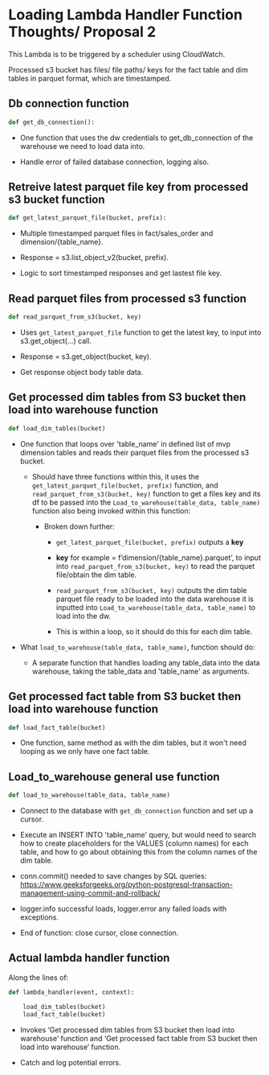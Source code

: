 # Loading Lambda Handler Function Thoughts/ Proposal 2

This Lambda is to be triggered by a scheduler using CloudWatch.

Processed s3 bucket has files/ file paths/ keys for the fact table and dim tables in parquet format, which are timestamped.

## Db connection function

```python
def get_db_connection():
```

- One function that uses the dw credentials to get_db_connection of the warehouse we need to load data into.

- Handle error of failed database connection, logging also.

## Retreive latest parquet file key from processed s3 bucket function
```python
def get_latest_parquet_file(bucket, prefix):
```

- Multiple timestamped parquet files in fact/sales_order and dimension/{table_name}.

- Response = s3.list_object_v2(bucket, prefix).

- Logic to sort timestamped responses and get lastest file key.

## Read parquet files from processed s3 function
```python
def read_parquet_from_s3(bucket, key)
```

- Uses `get_latest_parquet_file` function to get the latest key, to input into s3.get_object(...) call.

- Response = s3.get_object(bucket, key).

- Get response object body table data.

## Get processed dim tables from S3 bucket then load into warehouse function
```python
def load_dim_tables(bucket)
```

- One function that loops over 'table_name' in defined list of mvp dimension tables and reads their parquet files from the processed s3 bucket.

    - Should have three functions within this, it uses the `get_latest_parquet_file(bucket, prefix)` function, and `read_parquet_from_s3(bucket, key)` function to get a files key and its df to be passed into the `Load_to_warehouse(table_data, table_name)` function also being invoked within this function:
        - Broken down further:

            - `get_latest_parquet_file(bucket, prefix)` outputs a **key**

            - **key** for example = f’dimension/{table_name}.parquet’, to input into `read_parquet_from_s3(bucket, key)` to read the parquet file/obtain the dim table.

            - `read_parquet_from_s3(bucket, key)` outputs the dim table parquet file ready to be loaded into the data warehouse it is inputted into `Load_to_warehouse(table_data, table_name)` to load into the dw.

            - This is within a loop, so it should do this for each dim table. 


- What `load_to_warehouse(table_data, table_name)`, function should do:

    - A separate function that handles loading any table_data into the data warehouse, taking the table_data and 'table_name' as arguments.


## Get processed fact table from S3 bucket then load into warehouse function
```python
def load_fact_table(bucket)
```

- One function, same method as with the dim tables, but it won't need looping as we only have one fact table. 

## Load_to_warehouse general use function
```python
def load_to_warehouse(table_data, table_name)
```

- Connect to the database with `get_db_connection` function and set up a cursor.

- Execute an INSERT INTO 'table_name' query, but would need to search how to create placeholders for the VALUES (column names) for each table, and how to go about obtaining this from the column names of the dim table.

- conn.commit() needed to save changes by SQL queries: https://www.geeksforgeeks.org/python-postgresql-transaction-management-using-commit-and-rollback/

- logger.info successful loads, logger.error any failed loads with exceptions.

- End of function: close cursor, close connection. 

## Actual lambda handler function
Along the lines of:
```python 
def lambda_handler(event, context):  

    load_dim_tables(bucket)  
    load_fact_table(bucket)
```
- Invokes ‘Get processed dim tables from S3 bucket then load into warehouse’ function and ‘Get processed fact table from S3 bucket then load into warehouse’ function.

- Catch and log potential errors.